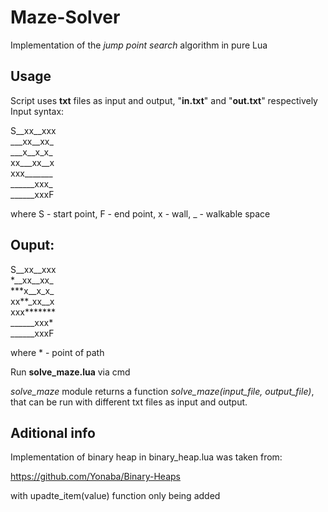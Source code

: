 # Maze-Solver 
Implementation of the *jump point search* algorithm in pure Lua

## Usage
Script uses **txt** files as input and output, "**in.txt**" and "**out.txt**" respectively
Input syntax:

S\_\_xx\_\_xxx  
\_\_\_xx\_\_xx\_  
\_\_\_x\_\_x\_x\_  
xx\_\_\_xx\_\_x  
xxx\_\_\_\_\_\_\_  
\_\_\_\_\_\_xxx\_  
\_\_\_\_\_\_xxxF

where S - start point, F - end point, x - wall, _ - walkable space

## Ouput:

S\_\_xx\_\_xxx  
\*\_\_xx\_\_xx\_  
\*\*\*x\_\_x\_x\_  
xx\*\*\_xx\_\_x  
xxx\*\*\*\*\*\*\*  
\_\_\_\_\_\_xxx\*  
\_\_\_\_\_\_xxxF

where * - point of path

Run **solve_maze.lua** via cmd

*solve_maze* module returns a function *solve_maze(input_file, output_file)*,
that can be run with different txt files as input and output.


## Aditional info
Implementation of binary heap in binary_heap.lua was taken from:

https://github.com/Yonaba/Binary-Heaps

with upadte_item(value) function only being added



